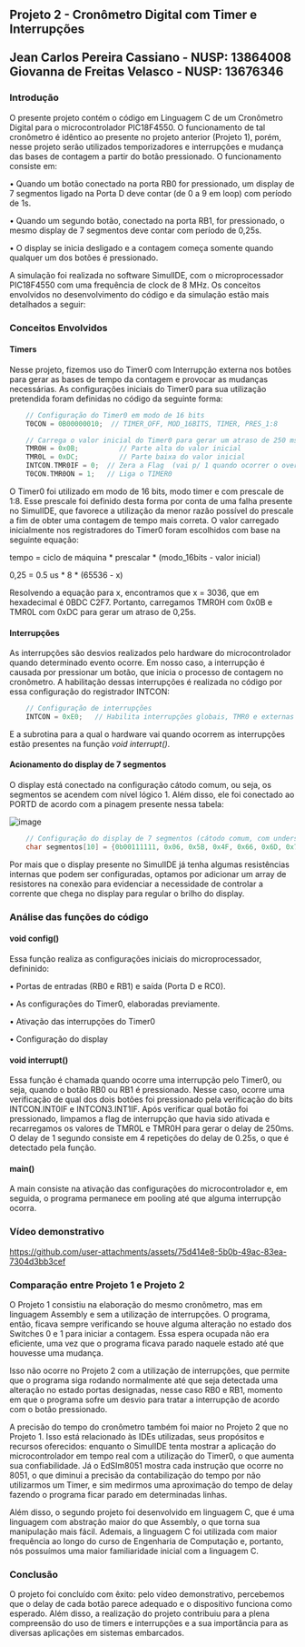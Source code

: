 ## Projeto 2 - Cronômetro Digital com Timer e Interrupções <br> <br> Jean Carlos Pereira Cassiano - NUSP: 13864008 <br> Giovanna de Freitas Velasco - NUSP: 13676346

### Introdução

O presente projeto contém o código em Linguagem C de um Cronômetro Digital para o microcontrolador PIC18F4550. O funcionamento de tal cronômetro é idêntico
ao presente no projeto anterior (Projeto 1), porém, nesse projeto serão utilizados temporizadores e interrupções e mudança das bases de contagem a partir do 
botão pressionado. O funcionamento consiste em:

• Quando um botão conectado na porta RB0 for pressionado, um display de 7 segmentos ligado na Porta D deve contar (de 0 a 9 em loop) com período de 1s.

• Quando um segundo botão, conectado na porta RB1, for pressionado, o mesmo display de 7 segmentos deve contar com período de 0,25s.

• O display se inicia desligado e a contagem começa somente quando qualquer um dos botões é pressionado.

A simulação foi realizada no software SimulIDE, com o microprocessador PIC18F4550 com uma frequência de clock de 8 MHz. Os conceitos envolvidos no desenvolvimento
do código e da simulação estão mais detalhados a seguir:

### Conceitos Envolvidos

#### Timers

Nesse projeto, fizemos uso do Timer0 com Interrupção externa nos botões para gerar as bases de tempo da contagem e provocar as mudanças necessárias.
As configurações iniciais do Timer0 para sua utilização pretendida foram definidas no código da seguinte forma:

``` C
    // Configuração do Timer0 em modo de 16 bits
    T0CON = 0B00000010;  // TIMER_OFF, MOD_16BITS, TIMER, PRES_1:8

    // Carrega o valor inicial do Timer0 para gerar um atraso de 250 ms
    TMR0H = 0x0B;          // Parte alta do valor inicial 
    TMR0L = 0xDC;          // Parte baixa do valor inicial
    INTCON.TMR0IF = 0;  // Zera a Flag  (vai p/ 1 quando ocorrer o overflow)
    T0CON.TMR0ON = 1;   // Liga o TIMER0
```

O Timer0 foi utilizado em modo de 16 bits, modo timer e com prescale de 1:8. Esse prescale foi definido desta forma por conta de uma falha presente no SimulIDE, que
 favorece a utilização da menor razão possível do prescale a fim de obter uma contagem de tempo mais correta. O valor carregado inicialmente nos registradores
 do Timer0 foram escolhidos com base na seguinte equação:

tempo = ciclo de máquina * prescalar * (modo_16bits - valor inicial)

0,25 = 0.5 us * 8 * (65536 - x)

Resolvendo a equação para x, encontramos que x = 3036, que em hexadecimal é 0BDC C2F7. Portanto, carregamos TMR0H com 0x0B e TMR0L com 0xDC para gerar um atraso de 0,25s.

#### Interrupções

As interrupções são desvios realizados pelo hardware do microcontrolador quando determinado evento ocorre. Em nosso caso, a interrupção é causada por 
pressionar um botão, que inicia o processo de contagem no cronômetro. A habilitação dessas interrupções é realizada no código por essa configuração 
do registrador INTCON:

``` C
    // Configuração de interrupções
    INTCON = 0xE0;   // Habilita interrupções globais, TMR0 e externas
```

E a subrotina para a qual o hardware vai quando ocorrem as interrupções estão presentes na função *void interrupt()*.

#### Acionamento do display de 7 segmentos

O display está conectado na configuração cátodo comum, ou seja, os segmentos se acendem com nível lógico 1. Além disso, ele foi conectado ao PORTD de
acordo com a pinagem presente nessa tabela:

![image](https://github.com/user-attachments/assets/a8716983-5054-4eb0-a489-7cfe67ce8e60)

``` C
    // Configuração do display de 7 segmentos (cátodo comum, com underscore e ponto decimal)
    char segmentos[10] = {0b00111111, 0x06, 0x5B, 0x4F, 0x66, 0x6D, 0x7D, 0x07, 0x7F, 0x6F};
``` 

Por mais que o display presente no SimulIDE já tenha algumas resistências internas que podem ser configuradas, optamos por adicionar um array de resistores
na conexão para evidenciar a necessidade de controlar a corrente que chega no display para regular o brilho do display.

### Análise das funções do código

#### void config()
Essa função realiza as configurações iniciais do microprocessador, defininido:

• Portas de entradas (RB0 e RB1) e saída (Porta D e RC0).

• As configurações do Timer0, elaboradas previamente.

• Ativação das interrupções do Timer0

• Configuração do display

#### void interrupt()

Essa função é chamada quando ocorre uma interrupção pelo Timer0, ou seja, quando o botão RB0 ou RB1 é pressionado. Nesse caso, ocorre uma verificação
de qual dos dois botões foi pressionado pela verificação do bits INTCON.INT0IF e INTCON3.INT1IF. Após verificar qual botão foi pressionado, limpamos a flag de
interrupção que havia sido ativada e recarregamos os valores de TMR0L e TMR0H para gerar o delay de 250ms. O delay de 1 segundo consiste em 4 repetições do delay
de 0.25s, o que é detectado pela função.


#### main()
A main consiste na ativação das configurações do microcontrolador e, em seguida, o programa permanece em pooling até que alguma interrupção ocorra.

### Vídeo demonstrativo


https://github.com/user-attachments/assets/75d414e8-5b0b-49ac-83ea-7304d3bb3cef


### Comparação entre Projeto 1 e Projeto 2

O Projeto 1 consistiu na elaboração do mesmo cronômetro, mas em linguagem Assembly e sem a utilização de interrupções. O programa, então, ficava sempre
verificando se houve alguma alteração no estado dos Switches 0 e 1 para iniciar a contagem. Essa espera ocupada não era eficiente, uma vez que o programa
ficava parado naquele estado até que houvesse uma mudança. 

Isso não ocorre no Projeto 2 com a utilização de interrupções, que permite que o programa siga rodando normalmente até que seja detectada uma alteração no 
estado portas designadas, nesse caso RB0 e RB1, momento em que o programa sofre um desvio para tratar a interrupção de acordo com o botão pressionado.

A precisão do tempo do cronômetro também foi maior no Projeto 2 que no Projeto 1. Isso está relacionado às IDEs utilizadas, seus propósitos e recursos oferecidos:
enquanto o SimulIDE tenta mostrar a aplicação do microcontrolador em tempo real com a utilização do Timer0, o que aumenta sua confiabilidade. Já o EdSIm8051 
mostra cada instrução que ocorre no 8051, o que diminui a precisão da contabilização do tempo por não utilizarmos um Timer, e sim medirmos uma aproximação 
do tempo de delay fazendo o programa ficar parado em determinadas linhas.

Além disso, o segundo projeto foi desenvolvido em linguagem C, que é uma linguagem com abstração maior do que Assembly, o que torna sua manipulação mais fácil.
Ademais, a linguagem C foi utilizada com maior frequência ao longo do curso de Engenharia de Computação e, portanto, nós possuímos uma maior familiaridade inicial 
com a linguagem C. 

### Conclusão

O projeto foi concluído com êxito: pelo vídeo demonstrativo, percebemos que o delay de cada botão parece adequado e o dispositivo funciona como esperado.
Além disso, a realização do projeto contribuiu para a plena compreensão do uso de timers e interrupções e a sua importância para as diversas aplicações em 
sistemas embarcados.

